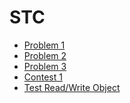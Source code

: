 STC
===

* [Problem 1](src/main/java/stc/prob1)
* [Problem 2](src/main/java/stc/prob2)
* [Problem 3](src/main/java/stc/prob3)
* [Contest 1](src/main/java/contest/MoveOutOfTheMatrix.java)
* [Test Read/Write Object](src/main/java/stc/utils/Test.java)

